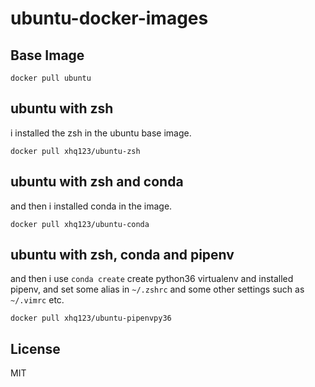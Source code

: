 # ubuntu-docker-images

## Base Image
```
docker pull ubuntu
```

## ubuntu with zsh
i installed the zsh in the ubuntu base image.
```
docker pull xhq123/ubuntu-zsh
```

## ubuntu with zsh and conda
and then i installed conda in the image.
```
docker pull xhq123/ubuntu-conda
```

## ubuntu with zsh, conda and pipenv
and then i use `conda create` create python36 virtualenv and installed pipenv, and set some alias in `~/.zshrc` and some other settings such as `~/.vimrc` etc.
```
docker pull xhq123/ubuntu-pipenvpy36
```

## License
MIT

